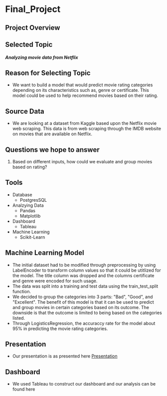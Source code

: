 # Final_Project

## Project Overview

## Selected Topic
##### Analyzing movie data from Netflix

## Reason for Selecting Topic
- We want to build a model that would predict movie rating categories depending on its characteristics such as, genre or certificate. This model could be used to help recommend movies based on their rating. 

## Source Data
- We are looking at a dataset from Kaggle based upon the Netflix movie web scraping. This data is from web scraping through the IMDB website on movies that are available on Netflix.

## Questions we hope to answer
1. Based on different inputs, how could we evaluate and group movies based on rating?

## Tools
- Database
  - PostgresSQL
- Analzying Data
  - Pandas
  - Matplotlib
- Dashboard
  - Tableau
- Machine Learning
  - Scikit-Learn
  
## Machine Learning Model
- The initial dataset had to be modified through preprocessing by using LabelEncoder to transform column values so that it could be utitlized for the model. The title column was dropped and the columns certificate and genre were encoded for such usage.
- The data was split into a training and test data using the train_test_split function.
- We decided to group the categories into 3 parts: "Bad", "Good", and "Excellent". The benefit of this model is that it can be used to predict and group movies in certain categories based on its outcome. The downside is that the outcome is limited to being based on the categories listed. 
- Through LogisticsRegression, the accuraccy rate for the model about 95% in predicting the movie rating categories. 

## Presentation
- Our presentation is as presented here [Presentation](https://docs.google.com/presentation/d/1nKclod1WvhImi0EeFVQBVd8jr12T21EyCiDaA8bi1NQ/edit?usp=sharing)

## Dashboard
- We used Tableau to construct our dashboard and our analysis can be found here
